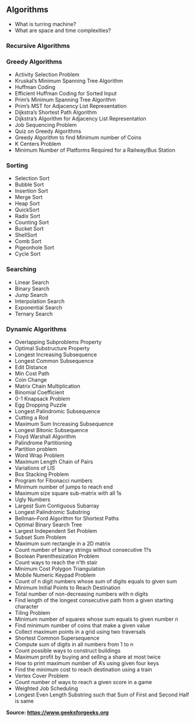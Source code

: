 ## Algorithms

- What is turring machine?
- What are space and time complexities?


### Recursive Algorithms


### Greedy Algorithms

- Activity Selection Problem
- Kruskal’s Minimum Spanning Tree Algorithm
- Huffman Coding
- Efficient Huffman Coding for Sorted Input
- Prim’s Minimum Spanning Tree Algorithm
- Prim’s MST for Adjacency List Representation
- Dijkstra’s Shortest Path Algorithm
- Dijkstra’s Algorithm for Adjacency List Representation
- Job Sequencing Problem
- Quiz on Greedy Algorithms
- Greedy Algorithm to find Minimum number of Coins
- K Centers Problem
- Minimum Number of Platforms Required for a Railway/Bus Station

### Sorting

- Selection Sort
- Bubble Sort 
- Insertion Sort
- Merge Sort
- Heap Sort
- QuickSort
- Radix Sort
- Counting Sort
- Bucket Sort
- ShellSort
- Comb Sort
- Pigeonhole Sort
- Cycle Sort

### Searching

- Linear Search
- Binary Search
- Jump Search
- Interpolation Search
- Exponential Search
- Ternary Search


### Dynamic Algorithms

- Overlapping Subproblems Property
- Optimal Substructure Property
- Longest Increasing Subsequence
- Longest Common Subsequence
- Edit Distance
- Min Cost Path
- Coin Change
- Matrix Chain Multiplication
- Binomial Coefficient
- 0-1 Knapsack Problem
- Egg Dropping Puzzle
- Longest Palindromic Subsequence
- Cutting a Rod
- Maximum Sum Increasing Subsequence
- Longest Bitonic Subsequence
- Floyd Warshall Algorithm
- Palindrome Partitioning
- Partition problem
- Word Wrap Problem
- Maximum Length Chain of Pairs
- Variations of LIS
- Box Stacking Problem
- Program for Fibonacci numbers
- Minimum number of jumps to reach end
- Maximum size square sub-matrix with all 1s
- Ugly Numbers
- Largest Sum Contiguous Subarray
- Longest Palindromic Substring
- Bellman–Ford Algorithm for Shortest Paths
- Optimal Binary Search Tree
- Largest Independent Set Problem
- Subset Sum Problem
- Maximum sum rectangle in a 2D matrix
- Count number of binary strings without consecutive 1?s
- Boolean Parenthesization Problem
- Count ways to reach the n’th stair
- Minimum Cost Polygon Triangulation
- Mobile Numeric Keypad Problem
- Count of n digit numbers whose sum of digits equals to given sum
- Minimum Initial Points to Reach Destination
- Total number of non-decreasing numbers with n digits
- Find length of the longest consecutive path from a given starting character
- Tiling Problem
- Minimum number of squares whose sum equals to given number n
- Find minimum number of coins that make a given value
- Collect maximum points in a grid using two traversals
- Shortest Common Supersequence
- Compute sum of digits in all numbers from 1 to n
- Count possible ways to construct buildings
- Maximum profit by buying and selling a share at most twice
- How to print maximum number of A’s using given four keys
- Find the minimum cost to reach destination using a train
- Vertex Cover Problem 
- Count number of ways to reach a given score in a game
- Weighted Job Scheduling
- Longest Even Length Substring such that Sum of First and Second Half is same


**Source: https://www.geeksforgeeks.org**

